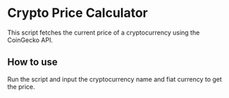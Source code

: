 # Crypto Price Calculator  
This script fetches the current price of a cryptocurrency using the CoinGecko API.  

## How to use  
Run the script and input the cryptocurrency name and fiat currency to get the price.  
